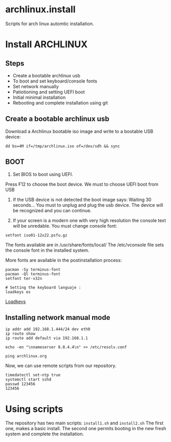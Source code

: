 # archlinux.install
Scripts for arch linux automtic installation.

# Install ARCHLINUX


## Steps
 
 * Create a bootable archlinux usb
 * To boot and set keyboard/console fonts
 * Set network manually
 * Patiotioning and setting UEFI boot
 * Initial minimal installation
 * Rebooting and complete installation using git
 
## Create a bootable archlinux usb
Download a Archlinux bootable iso image and write to a bootable USB device:

```
dd bs=4M if=/tmp/archlinux.iso of=/dev/sdh && sync
```

## BOOT


1. Set BIOS to boot using UEFI.

Press F12 to choose the boot device. We must to choose UEFI boot from USB

1. If the USB device is not detected the boot image says: Waiting 30 seconds...
You must to unplug and plug the usb device. The device will be recognized and you can continue.

1. If your screen is a modern one with very high resolution the console text will be unredable. You must change console font:

```
setfont iso01-12x22.psfu.gz
``` 
The fonts available are in /usr/share/fonts/local/
The /etc/vconsole file sets the console font in the installed system.


More fonts are available in the postinstallation process:

```
pacman -Sy terminus-font 
pacman -Ql terminus-font
setfont ter-v32n

# Setting the keyboard languaje : 
loadkeys es
```
[Loadkeys](https://wiki.archlinux.org/index.php/Linux_console/Keyboard_configuration#Loadkeys)


## Installing network manual mode

```
ip addr add 192.168.1.444/24 dev eth0
ip route show 
ip route add default via 192.168.1.1

echo -en "\nnameserver 8.8.4.4\n" >> /etc/resolv.conf

ping archlinux.org
```

Now, we can use remote scripts from our repository.


```
timedatectl set-ntp true
systemctl start sshd 
passwd 123456
123456
```

# Using scripts

The repository has two main scripts: ```install1.sh``` and ```install2.sh```
The first one, makes a basic install. The second one permits booting in the new fresh system and complete the installation.


